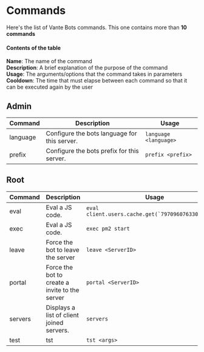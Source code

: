 # Commands  
Here's the list of Vante Bots commands. This one contains more than **10 commands**

#### Contents of the table  
**Name**: The name of the command  
**Description**: A brief explanation of the purpose of the command  
**Usage**: The arguments/options that the command takes in parameters  
**Cooldown**: The time that must elapse between each command so that it can be executed again by the user


## Admin
|	Command	| Description	| Usage
|---------------|--------------------|--------------|
| language	|	Configure the bots language for this server.	|	``` language <language> ```	|
| prefix	|	Configure the bots prefix for this server.	|	``` prefix <prefix> ```	|


## Root
|	Command	| Description	| Usage
|---------------|--------------------|--------------|
| eval	|	Eval a JS code.	|	``` eval client.users.cache.get(`797096076330795018`) ```	|
| exec	|	Eval a JS code.	|	``` exec pm2 start ```	|
| leave	|	Force the bot to leave the server	|	``` leave <ServerID> ```	|
| portal	|	Force the bot to create a invite to the server	|	``` portal <ServerID> ```	|
| servers	|	Displays a list of client joined servers.	|	``` servers ```	|
| test	|	tst	|	``` tst <args> ```	|

